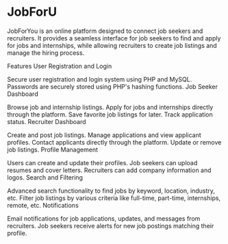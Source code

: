 # JobForU

JobForYou is an online platform designed to connect job seekers and recruiters. It provides a seamless interface for job seekers to find and apply for jobs and internships, while allowing recruiters to create job listings and manage the hiring process.

Features
User Registration and Login

Secure user registration and login system using PHP and MySQL.
Passwords are securely stored using PHP's hashing functions.
Job Seeker Dashboard

Browse job and internship listings.
Apply for jobs and internships directly through the platform.
Save favorite job listings for later.
Track application status.
Recruiter Dashboard

Create and post job listings.
Manage applications and view applicant profiles.
Contact applicants directly through the platform.
Update or remove job listings.
Profile Management

Users can create and update their profiles.
Job seekers can upload resumes and cover letters.
Recruiters can add company information and logos.
Search and Filtering

Advanced search functionality to find jobs by keyword, location, industry, etc.
Filter job listings by various criteria like full-time, part-time, internships, remote, etc.
Notifications

Email notifications for job applications, updates, and messages from recruiters.
Job seekers receive alerts for new job postings matching their profile.
